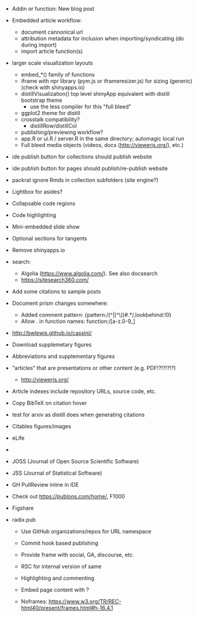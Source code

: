 

- Addin or function: New blog post

- Embedded article workflow:

   - document cannonical url
   - attribution metadata for inclusion when importing/syndicating (do during import)
   - import article function(s)

- larger scale visualization layouts
    - embed_*() family of functions
    - iframe with npr library (pym.js or iframeresizer.js) for sizing (generic) (check with shinyapps.io)
    - distillVisualization() top level shinyApp equivalent with distill bootstrap theme 
       - use the less compiler for this
    "full bleed"
    - ggplot2 theme for distill
    - crosstalk compatibility?
        - distillRow/distillCol
    - publishing/previewing workflow?
    - app.R or ui.R / server.R in the same directory; automagic local run
    - Full bleed media objects (videos, docs (http://viewerjs.org/), etc.)



- ide publish button for collections should publish website
- ide publish button for pages should publish/re-publish website

- packrat ignore Rmds in collection subfolders (site engine?)


- Lightbox for asides?

- Collapsable code regions
- Code highlighting

- Mini-embedded slide show

- Optional sections for tangents

- Remove shinyapps.io

- search:
    - Algolia (https://www.algolia.com/). See also docsearch
    - https://sitesearch360.com/


- Add some citations to sample posts




- Document prism changes somewhere:
    - Added comment pattern: {pattern:/(^|[^\\])#.*/,lookbehind:!0}
    - Allow . in function names: function:/[a-z\.0-9_]

- http://bwlewis.github.io/cassini/

- Download supplemetary figures
- Abbreviations and supplementary figures
- "articles" that are presentations or other content (e.g. PDF!?!?!?!?)
    - http://viewerjs.org/
- Article indexes include repository URLs, source code, etc.
- Copy BibTeX on citation hover

- test for arxiv as distill does when generating citations

- Citables figures/images


- eLife
- 

- JOSS (Journal of Open Source Scientific Software)
- JSS (Journal of Statistical Software)


- GH PullReview inline in IDE

- Check out https://publons.com/home/, F1000

- Figshare


- radix.pub
    - Use GitHub organizations/repos for URL namespace
    - Commit hook based publishing
    - Provide frame with social, GA, discourse, etc.
    - RSC for internal version of same
    - Highlighting and commenting
    
    - Embed page content with <noscript></noscript> ?
    - Noframes: https://www.w3.org/TR/REC-html40/present/frames.html#h-16.4.1
    
    
    
